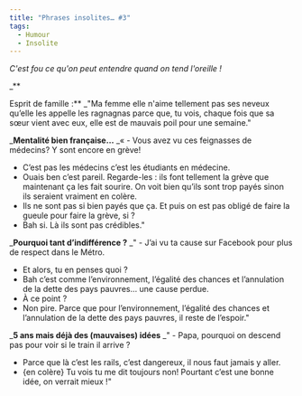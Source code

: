 ```yaml
---
title: "Phrases insolites… #3"
tags:
  - Humour
  - Insolite
---
```


_C'est fou ce qu'on peut entendre quand on tend l'oreille&nbsp;!_

_**<!-- more -->

Esprit de famille&nbsp;:**
_"Ma femme elle n'aime tellement pas ses neveux qu’elle les appelle les ragnagnas parce que, tu vois, chaque fois que sa sœur vient avec eux, elle est de mauvais poil pour une semaine."

_**Mentalité bien française…**
_«&nbsp;- Vous avez vu ces feignasses de médecins? Y sont encore en grève!
- C’est pas les médecins c’est les étudiants en médecine.
- Ouais ben c’est pareil. Regarde-les&nbsp;: ils font tellement la grève que maintenant ça les fait sourire. On voit bien qu’ils sont trop payés sinon ils seraient vraiment en colère.
- Ils ne sont pas si bien payés que ça. Et puis on est pas obligé de faire la gueule pour faire la grève, si&nbsp;?
- Bah si. Là ils sont pas crédibles."

_**Pourquoi tant d’indifférence&nbsp;?**
_" - J’ai vu ta cause sur Facebook pour plus de respect dans le Métro.
- Et alors, tu en penses quoi&nbsp;?
- Bah c’est comme l’environnement, l’égalité des chances et l’annulation de la dette des pays pauvres… une cause perdue.
- À ce point&nbsp;?
- Non pire. Parce que pour l’environnement, l’égalité des chances et l’annulation de la dette des pays pauvres, il reste de l’espoir."

_**5 ans mais déjà des (mauvaises) idées**
_" - Papa, pourquoi on descend pas pour voir si le train il arrive&nbsp;?
- Parce que là c’est les rails, c’est dangereux, il nous faut jamais y aller.
- {en colère} Tu vois tu me dit toujours non! Pourtant c’est une bonne idée, on verrait mieux&nbsp;!"